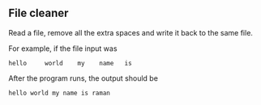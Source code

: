 ## File cleaner
Read a file, remove all the extra spaces and write it back to the same file.

For example, if the file input was
```
hello     world    my    name   is        
```

After the program runs, the output should be

```
hello world my name is raman
```